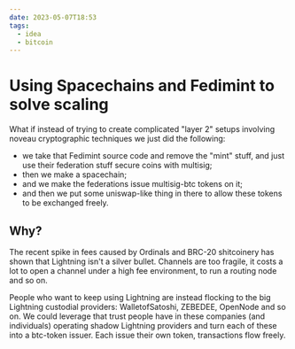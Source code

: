 ```yaml
---
date: 2023-05-07T18:53
tags:
  - idea
  - bitcoin
---
```


# Using Spacechains and Fedimint to solve scaling

What if instead of trying to create complicated "layer 2" setups involving noveau cryptographic techniques we just did the following:

- we take that Fedimint source code and remove the "mint" stuff, and just use their federation stuff secure coins with multisig;
- then we make a spacechain;
- and we make the federations issue multisig-btc tokens on it;
- and then we put some uniswap-like thing in there to allow these tokens to be exchanged freely.

## Why?

The recent spike in fees caused by Ordinals and BRC-20 shitcoinery has shown that Lightning isn't a silver bullet. Channels are too fragile, it costs a lot to open a channel under a high fee environment, to run a routing node and so on.

People who want to keep using Lightning are instead flocking to the big Lightning custodial providers: WalletofSatoshi, ZEBEDEE, OpenNode and so on. We could leverage that trust people have in these companies (and individuals) operating shadow Lightning providers and turn each of these into a btc-token issuer. Each issue their own token, transactions flow freely.
